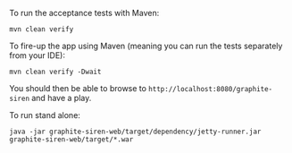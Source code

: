 To run the acceptance tests with Maven:

```
mvn clean verify
```

To fire-up the app using Maven (meaning you can run the tests separately from your IDE):

```
mvn clean verify -Dwait
```

You should then be able to browse to `http://localhost:8080/graphite-siren` and have a play.

To run stand alone:

```
java -jar graphite-siren-web/target/dependency/jetty-runner.jar graphite-siren-web/target/*.war
```
